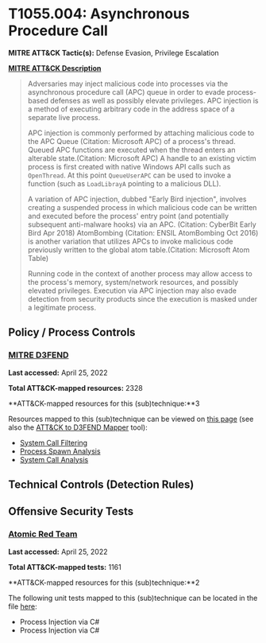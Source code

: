 # T1055.004: Asynchronous Procedure Call
**MITRE ATT&CK Tactic(s):** Defense Evasion, Privilege Escalation

**[MITRE ATT&CK Description](https://attack.mitre.org/techniques/T1055/004)**
<blockquote>Adversaries may inject malicious code into processes via the asynchronous procedure call (APC) queue in order to evade process-based defenses as well as possibly elevate privileges. APC injection is a method of executing arbitrary code in the address space of a separate live process. 

APC injection is commonly performed by attaching malicious code to the APC Queue (Citation: Microsoft APC) of a process's thread. Queued APC functions are executed when the thread enters an alterable state.(Citation: Microsoft APC) A handle to an existing victim process is first created with native Windows API calls such as <code>OpenThread</code>. At this point <code>QueueUserAPC</code> can be used to invoke a function (such as <code>LoadLibrayA</code> pointing to a malicious DLL). 

A variation of APC injection, dubbed "Early Bird injection", involves creating a suspended process in which malicious code can be written and executed before the process' entry point (and potentially subsequent anti-malware hooks) via an APC. (Citation: CyberBit Early Bird Apr 2018) AtomBombing (Citation: ENSIL AtomBombing Oct 2016) is another variation that utilizes APCs to invoke malicious code previously written to the global atom table.(Citation: Microsoft Atom Table)

Running code in the context of another process may allow access to the process's memory, system/network resources, and possibly elevated privileges. Execution via APC injection may also evade detection from security products since the execution is masked under a legitimate process. </blockquote>
## Policy / Process Controls
### [MITRE D3FEND](https://d3fend.mitre.org/)
**Last accessed:** April 25, 2022

**Total ATT&CK-mapped resources:** 2328

**ATT&CK-mapped resources for this (sub)technique:**3

Resources mapped to this (sub)technique can be viewed on [this page](https://d3fend.mitre.org/) (see also the [ATT&CK to D3FEND Mapper](https://d3fend.mitre.org/tools/attack-mapper) tool):

* [System Call Filtering](https://d3fend.mitre.org/techniques/d3f:SystemCallFiltering)
* [Process Spawn Analysis](https://d3fend.mitre.org/techniques/d3f:ProcessSpawnAnalysis)
* [System Call Analysis](https://d3fend.mitre.org/techniques/d3f:SystemCallAnalysis)

## Technical Controls (Detection Rules)

## Offensive Security Tests
### [Atomic Red Team](https://github.com/redcanaryco/atomic-red-team)
**Last accessed:** April 25, 2022

**Total ATT&CK-mapped tests:** 1161

**ATT&CK-mapped resources for this (sub)technique:**2

The following unit tests mapped to this (sub)technique can be located in the file [here](https://github.com/redcanaryco/atomic-red-team/tree/master/atomics/T1055.004/T1055.004.yaml):

* Process Injection via C#
* Process Injection via C#

